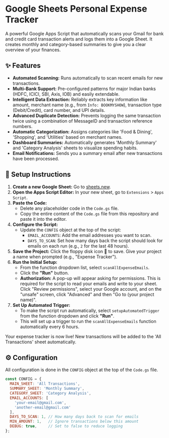 # Google Sheets Personal Expense Tracker

A powerful Google Apps Script that automatically scans your Gmail for bank and credit card transaction alerts and logs them into a Google Sheet. It creates monthly and category-based summaries to give you a clear overview of your finances.



## ✨ Features

- **Automated Scanning:** Runs automatically to scan recent emails for new transactions.
- **Multi-Bank Support:** Pre-configured patterns for major Indian banks (HDFC, ICICI, SBI, Axis, IOB) and easily extendable.
- **Intelligent Data Extraction:** Reliably extracts key information like amount, merchant name (e.g., from `Info: BOOKMYSHOW`), transaction type (Debit/Credit), card number, and UPI details.
- **Advanced Duplicate Detection:** Prevents logging the same transaction twice using a combination of MessageID and transaction reference numbers.
- **Automatic Categorization:** Assigns categories like 'Food & Dining', 'Shopping', and 'Utilities' based on merchant names.
- **Dashboard Summaries:** Automatically generates 'Monthly Summary' and 'Category Analysis' sheets to visualize spending habits.
- **Email Notifications:** Sends you a summary email after new transactions have been processed.

## 🚀 Setup Instructions

1.  **Create a new Google Sheet:** Go to [sheets.new](https://sheets.new).
2.  **Open the Apps Script Editor:** In your new sheet, go to `Extensions` > `Apps Script`.
3.  **Paste the Code:**
    * Delete any placeholder code in the `Code.gs` file.
    * Copy the entire content of the `Code.gs` file from this repository and paste it into the editor.
4.  **Configure the Script:**
    * Update the `CONFIG` object at the top of the script:
        * `EMAIL_ACCOUNTS`: Add the email addresses you want to scan.
        * `DAYS_TO_SCAN`: Set how many days back the script should look for emails on each run (e.g., `2` for the last 48 hours).
5.  **Save the Project:** Click the floppy disk icon 💾 to save. Give your project a name when prompted (e.g., "Expense Tracker").
6.  **Run the Initial Setup:**
    * From the function dropdown list, select `scanAllExpenseEmails`.
    * Click the **"Run"** button.
    * **Authorization:** A pop-up will appear asking for permissions. This is required for the script to read your emails and write to your sheet. Click "Review permissions", select your Google account, and on the "unsafe" screen, click "Advanced" and then "Go to (your project name)".
7.  **Set Up Automated Trigger:**
    * To make the script run automatically, select `setupAutomatedTrigger` from the function dropdown and click **"Run"**.
    * This will set up a trigger to run the `scanAllExpenseEmails` function automatically every 6 hours.

Your expense tracker is now live! New transactions will be added to the 'All Transactions' sheet automatically.

## ⚙️ Configuration

All configuration is done in the `CONFIG` object at the top of the `Code.gs` file.

```javascript
const CONFIG = {
  MAIN_SHEET: 'All Transactions',
  SUMMARY_SHEET: 'Monthly Summary',
  CATEGORY_SHEET: 'Category Analysis',
  EMAIL_ACCOUNTS: [
    'your-email@gmail.com',
    'another-email@gmail.com'
  ],
  DAYS_TO_SCAN: 1, // How many days back to scan for emails
  MIN_AMOUNT: 1,   // Ignore transactions below this amount
  DEBUG: true,     // Set to false to reduce logging
};
